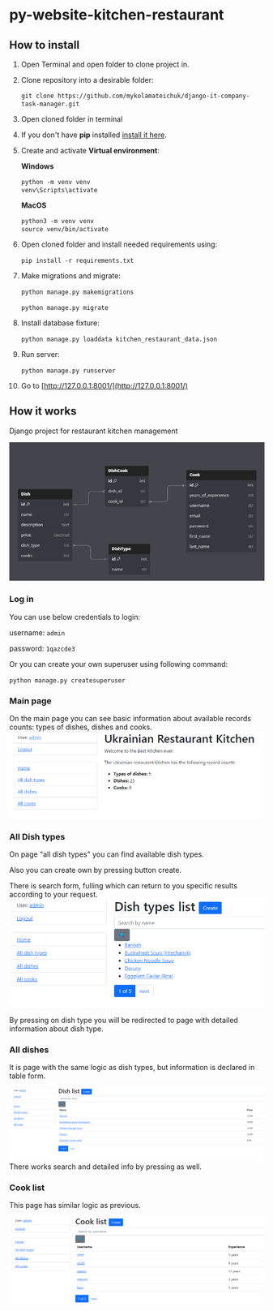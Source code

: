 # py-website-kitchen-restaurant 
## How to install

1) Open Terminal and open folder to clone project in.

2) Clone repository into a desirable folder:

    ```
    git clone https://github.com/mykolamateichuk/django-it-company-task-manager.git
    ```

3) Open cloned folder in terminal

4) If you don't have **pip** installed  [install it here](https://pip.pypa.io/en/stable/installation/#).

5) Create and activate **Virtual environment**:
   
   **Windows**
   ```
   python -m venv venv
   venv\Scripts\activate
   ```
   
   **MacOS**
   ```
   python3 -m venv venv
   source venv/bin/activate
   ```
   
6) Open cloned folder and install needed requirements using:


    `pip install -r requirements.txt`


7) Make migrations and migrate:

   `python manage.py makemigrations`

   `python manage.py migrate`


8) Install database fixture:

   `python manage.py loaddata kitchen_restaurant_data.json`

9) Run server:

   `python manage.py runserver`


10) Go to [http://127.0.0.1:8001/](http://127.0.0.1:8001/)

## How it works
Django project for restaurant kitchen management

![img_1.png](images/diagram.png)
### Log in
You can use below credentials to login:

username: `admin`

password: `1qazcde3`

Or you can create your own superuser using following command:

`python manage.py createsuperuser`

### Main page
On the main page you can see basic information about available records counts:
types of dishes, dishes and cooks.
![img.png](images/home_page.png)

### All Dish types

On page "all dish types" you can find available dish types.

Also you can create own by pressing button create.

There is search form, fulling which can return to you specific results according to your request.
![img_2.png](images/dish_types.png)

By pressing on dish type you will be redirected to page with detailed information about dish type.

### All dishes

It is page with the same logic as dish types, but information is declared in table form. 

![img_3.png](images/dish_list.png)
There works search and detailed info by pressing as well.

### Cook list
This page has similar logic as previous.

![img_4.png](images/cook_page.png)


